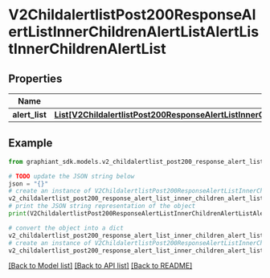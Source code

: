# V2ChildalertlistPost200ResponseAlertListInnerChildrenAlertListAlertListInnerChildrenAlertList


## Properties

Name | Type | Description | Notes
------------ | ------------- | ------------- | -------------
**alert_list** | [**List[V2ChildalertlistPost200ResponseAlertListInnerChildrenAlertListAlertListInnerChildrenAlertListAlertListInner]**](V2ChildalertlistPost200ResponseAlertListInnerChildrenAlertListAlertListInnerChildrenAlertListAlertListInner.md) |  | [optional] 

## Example

```python
from graphiant_sdk.models.v2_childalertlist_post200_response_alert_list_inner_children_alert_list_alert_list_inner_children_alert_list import V2ChildalertlistPost200ResponseAlertListInnerChildrenAlertListAlertListInnerChildrenAlertList

# TODO update the JSON string below
json = "{}"
# create an instance of V2ChildalertlistPost200ResponseAlertListInnerChildrenAlertListAlertListInnerChildrenAlertList from a JSON string
v2_childalertlist_post200_response_alert_list_inner_children_alert_list_alert_list_inner_children_alert_list_instance = V2ChildalertlistPost200ResponseAlertListInnerChildrenAlertListAlertListInnerChildrenAlertList.from_json(json)
# print the JSON string representation of the object
print(V2ChildalertlistPost200ResponseAlertListInnerChildrenAlertListAlertListInnerChildrenAlertList.to_json())

# convert the object into a dict
v2_childalertlist_post200_response_alert_list_inner_children_alert_list_alert_list_inner_children_alert_list_dict = v2_childalertlist_post200_response_alert_list_inner_children_alert_list_alert_list_inner_children_alert_list_instance.to_dict()
# create an instance of V2ChildalertlistPost200ResponseAlertListInnerChildrenAlertListAlertListInnerChildrenAlertList from a dict
v2_childalertlist_post200_response_alert_list_inner_children_alert_list_alert_list_inner_children_alert_list_from_dict = V2ChildalertlistPost200ResponseAlertListInnerChildrenAlertListAlertListInnerChildrenAlertList.from_dict(v2_childalertlist_post200_response_alert_list_inner_children_alert_list_alert_list_inner_children_alert_list_dict)
```
[[Back to Model list]](../README.md#documentation-for-models) [[Back to API list]](../README.md#documentation-for-api-endpoints) [[Back to README]](../README.md)


